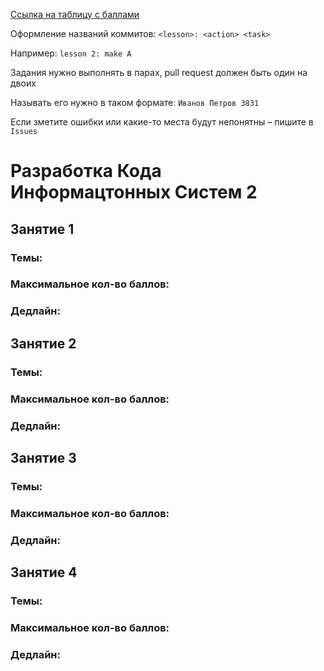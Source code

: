[Ссылка на таблицу с баллами]()

Оформление названий коммитов: `<lesson>: <action> <task>`

Например: `lesson 2: make A`

Задания нужно выполнять в парах, pull request должен быть один на двоих

Называть его нужно в таком формате: `Иванов Петров 3831`

Если зметите ошибки или какие-то места будут непонятны – пишите в `Issues`

# Разработка Кода Информацтонных Систем 2

## Занятие 1

### Темы:

### Максимальное кол-во баллов:

### Дедлайн:

## Занятие 2

### Темы:

### Максимальное кол-во баллов:

### Дедлайн:

## Занятие 3

### Темы:

### Максимальное кол-во баллов:

### Дедлайн:

## Занятие 4

### Темы:

### Максимальное кол-во баллов:

### Дедлайн:
